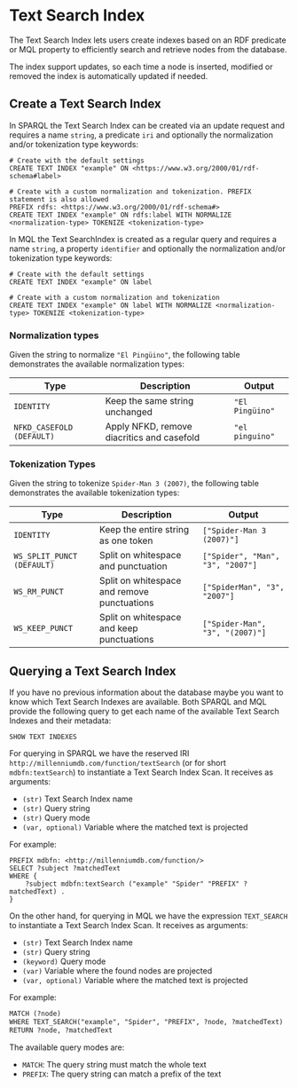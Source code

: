 # Text Search Index

The Text Search Index lets users create indexes based on an RDF predicate or MQL property to efficiently search and retrieve nodes from the database.

The index support updates, so each time a node is inserted, modified or removed the index is automatically updated if needed.

## Create a Text Search Index

In SPARQL the Text Search Index can be created via an update request and requires a name `string`, a predicate `iri` and optionally the normalization and/or tokenization type keywords:

```text
# Create with the default settings
CREATE TEXT INDEX "example" ON <https://www.w3.org/2000/01/rdf-schema#label>

# Create with a custom normalization and tokenization. PREFIX statement is also allowed
PREFIX rdfs: <https://www.w3.org/2000/01/rdf-schema#>
CREATE TEXT INDEX "example" ON rdfs:label WITH NORMALIZE <normalization-type> TOKENIZE <tokenization-type>
```

In MQL the Text SearchIndex is created as a regular query and requires a name `string`, a property `identifier` and optionally the normalization and/or tokenization type keywords:

```text
# Create with the default settings
CREATE TEXT INDEX "example" ON label

# Create with a custom normalization and tokenization
CREATE TEXT INDEX "example" ON label WITH NORMALIZE <normalization-type> TOKENIZE <tokenization-type>
```

### Normalization types

Given the string to normalize `"El Pingüino"`, the following table demonstrates the available normalization types:

| Type                      | Description                                | Output          |
| ------------------------- | ------------------------------------------ | --------------- |
| `IDENTITY`                | Keep the same string unchanged             | `"El Pingüino"` |
| `NFKD_CASEFOLD (DEFAULT)` | Apply NFKD, remove diacritics and casefold | `"el pinguino"` |

### Tokenization Types

Given the string to tokenize `Spider-Man 3 (2007)`, the following table demonstrates the available tokenization types:

| Type                       | Description                                 | Output                           |
| -------------------------- | ------------------------------------------- | -------------------------------- |
| `IDENTITY`                 | Keep the entire string as one token         | `["Spider-Man 3 (2007)"]`        |
| `WS_SPLIT_PUNCT (DEFAULT)` | Split on whitespace and punctuation         | `["Spider", "Man", "3", "2007"]` |
| `WS_RM_PUNCT`              | Split on whitespace and remove punctuations | `["SpiderMan", "3", "2007"]`     |
| `WS_KEEP_PUNCT`            | Split on whitespace and keep punctuations   | `["Spider-Man", "3", "(2007)"]`  |

## Querying a Text Search Index

If you have no previous information about the database maybe you want to know which Text Search Indexes are available. Both SPARQL and MQL provide the following query to get each name of the available Text Search Indexes and their metadata:

```text
SHOW TEXT INDEXES
```

For querying in SPARQL we have the reserved IRI `http://millenniumdb.com/function/textSearch` (or for short `mdbfn:textSearch`) to instantiate a Text Search Index Scan. It receives as arguments:

- `(str)` Text Search Index name
- `(str)` Query string
- `(str)` Query mode
- `(var, optional)` Variable where the matched text is projected

For example:

```sparql
PREFIX mdbfn: <http://millenniumdb.com/function/>
SELECT ?subject ?matchedText
WHERE {
    ?subject mdbfn:textSearch ("example" "Spider" "PREFIX" ?matchedText) .
}
```

On the other hand, for querying in MQL we have the expression `TEXT_SEARCH` to instantiate a Text Search Index Scan. It receives as arguments:

- `(str)` Text Search Index name
- `(str)` Query string
- `(keyword)` Query mode
- `(var)` Variable where the found nodes are projected
- `(var, optional)` Variable where the matched text is projected

For example:

```txt
MATCH (?node)
WHERE TEXT_SEARCH("example", "Spider", "PREFIX", ?node, ?matchedText)
RETURN ?node, ?matchedText
```

The available query modes are:

- `MATCH`: The query string must match the whole text
- `PREFIX`: The query string can match a prefix of the text
